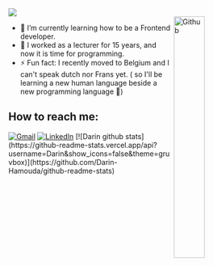 <div align="left"><img src="https://readme-typing-svg.herokuapp.com?size=30&center=true&vCenter=true&width=500&lines=Hello+%F0%9F%91%8B+;I'm+Darin+Hamouda+;">
</div>

<img width="35%" align="right" alt="Github" src="https://user-images.githubusercontent.com/43448397/124969037-846c4800-e026-11eb-8575-b97c497480ec.jpg" />

- 🌱 I’m currently learning how to be a Frontend developer.
- 🔭 I worked as a lecturer for 15 years, and now it is time for programming.
- ⚡ Fun fact: I recently moved to Belgium and I can't speak dutch nor Frans yet. ( so I'll be learning a new human language beside a new programming language :metal:)

## How to reach me: 
<div align="left">
<a href="mailto:darin.m.hamouda@gmail.com"><img alt="Gmail" src="https://img.shields.io/badge/Gmail-D14836?style=for-the-badge&logo=gmail&logoColor=white" /></a>
<a href="https://www.linkedin.com/in/darin-hamouda-89574b15//"><img alt="LinkedIn" src="https://img.shields.io/badge/linkedin-%230077B5.svg?style=for-the-badge&logo=linkedin&logoColor=white"/></a>
 [![Darin github stats](https://github-readme-stats.vercel.app/api?username=Darin&show_icons=false&theme=gruvbox)](https://github.com/Darin-Hamouda/github-readme-stats)
  </div>



